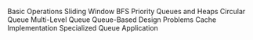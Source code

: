 Basic Operations
Sliding Window 
BFS
Priority Queues and Heaps
Circular Queue
Multi-Level Queue
Queue-Based Design Problems
Cache Implementation
Specialized Queue Application